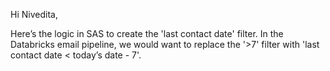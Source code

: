 Hi Nivedita,

Here’s the logic in SAS to create the 'last contact date' filter. In the Databricks email pipeline, we would want to replace the '>7' filter with 'last contact date < today’s date - 7'.
